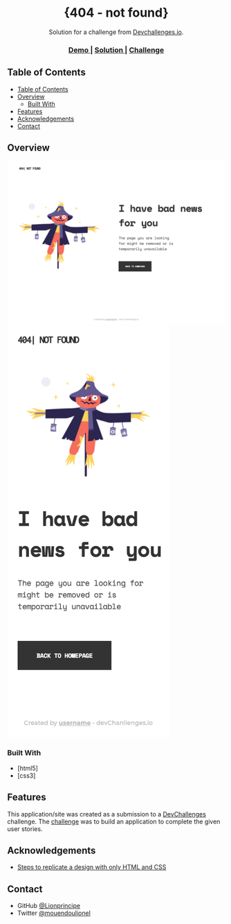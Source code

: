 <!-- Please update value in the {}  -->

<h1 align="center">{404 - not found}</h1>

<div align="center">
   Solution for a challenge from  <a href="http://devchallenges.io" target="_blank">Devchallenges.io</a>.
</div>

<div align="center">
  <h3>
    <a href="https://{[your-demo-link.your-domain](https://404-page-devchallenge.vercel.app/)}">
      Demo
    </a>
    <span> | </span>
    <a href="https://{[your-url-to-the-solution](https://github.com/Lionprincipe/404-page-challenge)}">
      Solution
    </a>
    <span> | </span>
    <a href="https://devchallenges.io/challenges/wBunSb7FPrIepJZAg0sY">
      Challenge
    </a>
  </h3>
</div>

<!-- TABLE OF CONTENTS -->

## Table of Contents

- [Table of Contents](#table-of-contents)
- [Overview](#overview)
  - [Built With](#built-with)
- [Features](#features)
- [Acknowledgements](#acknowledgements)
- [Contact](#contact)

<!-- OVERVIEW -->

## Overview

![screenshot](./screenshots/400-desktop-1440x1080.png?raw=true "Desktop 1440x1080")
![screenshot](./screenshots/400-mobile-375x949.png?raw=true "Mobile 1440x1080")



### Built With

<!-- This section should list any major frameworks that you built your project using. Here are a few examples.-->

- [html5]
- [css3]


## Features

<!-- List the features of your application or follow the template. Don't share the figma file here :) -->

This application/site was created as a submission to a [DevChallenges](https://devchallenges.io/challenges) challenge. The [challenge](https://devchallenges.io/challenges/wBunSb7FPrIepJZAg0sY) was to build an application to complete the given user stories.


## Acknowledgements

<!-- This section should list any articles or add-ons/plugins that helps you to complete the project. This is optional but it will help you in the future. For exmpale -->

- [Steps to replicate a design with only HTML and CSS](https://devchallenges-blogs.web.app/how-to-replicate-design/)


## Contact

- GitHub [@Lionprincipe](https://{github.com/Lionprincipe})
- Twitter [@mouendoulionel](https://{twitter.com/mouendoulionel})
